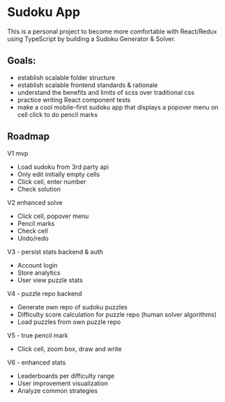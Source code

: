 # Sudoku App

This is a personal project to become more comfortable with React/Redux using TypeScript by building a Sudoku Generator & Solver.

## Goals:
 - establish scalable folder structure
 - establish scalable frontend standards & rationale
 - understand the benefits and limits of scss over traditional css
 - practice writing React component tests
 - make a cool mobile-first sudoku app that displays a popover menu on cell click to do pencil marks

## Roadmap

V1 mvp
 - Load sudoku from 3rd party api
 - Only edit initially empty cells
 - Click cell, enter number
 - Check solution

V2 enhanced solve
 - Click cell, popover menu
 - Pencil marks
 - Check cell
 - Undo/redo

V3 - persist stats backend & auth
 - Account login
 - Store analytics
 - User view puzzle stats

V4 - puzzle repo backend
 - Generate own repo of sudoku puzzles
 - Difficulty score calculation for puzzle repo (human solver algorithms)
 - Load puzzles from own puzzle repo

V5 - true pencil mark
 - Click cell, zoom box, draw and write

V6 - enhanced stats
 - Leaderboards per difficulty range
 - User improvement visualization
 - Analyze common strategies
